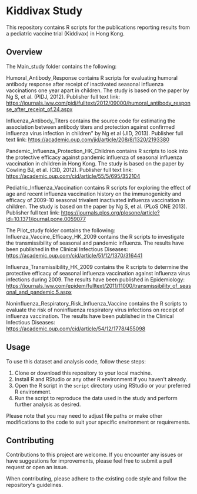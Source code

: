 # Kiddivax Study

This repository contains R scripts for the publications reporting results from a pediatric vaccine trial (Kiddivax) in Hong Kong.

## Overview

The Main_study folder contains the following:

Humoral_Antibody_Response contains R scripts for evaluating humoral antibody response after receipt of inactivated seasonal influenza vaccinations one year apart in children. The study is based on the paper by Ng S, et al. (PIDJ, 2012).
Publisher full text link: https://journals.lww.com/pidj/fulltext/2012/09000/humoral_antibody_response_after_receipt_of.24.aspx

Influenza_Antibody_Titers contains the source code for estimating the association between antibody titers and protection against confirmed influenza virus infection in children" by Ng et al (JID, 2013).
Publisher full text link: https://academic.oup.com/jid/article/208/8/1320/2193380

Pandemic_Influenza_Protection_HK_Children contains R scripts to look into the protective efficacy against pandemic influenza of seasonal influenza vaccination in children in Hong Kong. The study is based on the paper by Cowling BJ, et al. (CID, 2012).
Publisher full text link: https://academic.oup.com/cid/article/55/5/695/352104

Pediatric_Influenza_Vaccination contains R scripts for exploring the effect of age and recent influenza vaccination history on the immunogenicity and efficacy of 2009-10 seasonal trivalent inactivated influenza vaccination in children. The study is based on the paper by Ng S, et al. (PLoS ONE 2013).
Publisher full text link: https://journals.plos.org/plosone/article?id=10.1371/journal.pone.0059077

The Pilot_study folder contains the following:
Influenza_Vaccine_Efficacy_HK_2009 contains the R scripts to investigate the transmissibility of seasonal and pandemic influenza.
The results have been published in the Clinical Infectious Diseases:  https://academic.oup.com/cid/article/51/12/1370/316441

Influenza_Transmissibility_HK_2009 contains the R scripts to determine the protective efficacy of seasonal influenza vaccination against influenza virus infections during 2009.
The results have been published in Epidemiology: https://journals.lww.com/epidem/fulltext/2011/11000/transmissibility_of_seasonal_and_pandemic.5.aspx  

Noninfluenza_Respiratory_Risk_Influenza_Vaccine contains the R scripts to evaluate the risk of noninfluenza respiratory virus infections on receipt of influenza vaccination.
The results have been published in the Clinical Infectious Diseases: https://academic.oup.com/cid/article/54/12/1778/455098


## Usage

To use this dataset and analysis code, follow these steps:

1. Clone or download this repository to your local machine.
2. Install R and RStudio or any other R environment if you haven't already.
3. Open the R script in the `script` directory using RStudio or your preferred R environment.
4. Run the script to reproduce the data used in the study and perform further analysis as desired.

Please note that you may need to adjust file paths or make other modifications to the code to suit your specific environment or requirements.



## Contributing

Contributions to this project are welcome. If you encounter any issues or have suggestions for improvements, please feel free to submit a pull request or open an issue.

When contributing, please adhere to the existing code style and follow the repository's guidelines.
